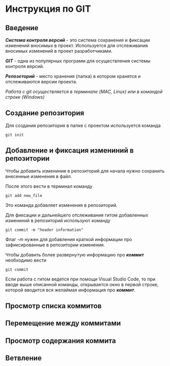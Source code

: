 # **Инструкция по GIT**
## Введение

_**Система контроля версий**_ - это система сохранения и фиксации изменений вносимых в проект. Используется для отслеживания вносимых изменений в проект разработчиками. 

_**GIT**_ - одна из популярных программ для осуществления системы контроля версий. 

_**Репозеторий**_ - место хранения (папка) в котором хранятся и отслеживаются версии проекта.

*Работа с git осуществляется в терминале (MAC, Linux) или в командой строке (Windows)*

## Cоздание репозитория

Для создания репозитория в папке с проектом используется команда 

    git init

## Добавление и фиксация измениний в репозитории 

Чтобы добавить измениния в репозиторий для начала нужно сохранить внесенные изменения в файл.

После этого вести в терминал команду

    git add new_file

Это команда добавляет изменения в репозиторий.

Для фиксации и дальнейшего отслеживания гитом добавленных измениний в репозиторий используют команду

    git commit -m "header information"

Флаг *-m* нужен для добавления краткой информации про зафиксированные в репозитории изменения.

Чтобы добавить более развернутую информацию про __*коммит*__ необходимо вести 

    git commit 

Если работа с гитом ведется при помощи Visual Studio Code, то при вводе выше описанной команды, открывается окно в первой строке, которой вводится вся желаймая информация про __*коммит*__.

## Просмотр списка коммитов


## Перемещение между коммитами


## Просмотр содержания коммита


## Ветвление 

